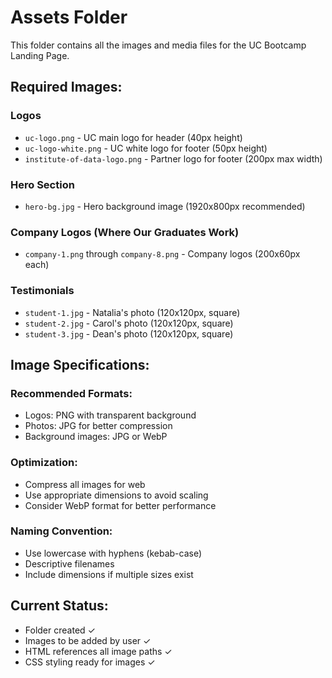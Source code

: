 # Assets Folder

This folder contains all the images and media files for the UC Bootcamp Landing Page.

## Required Images:

### Logos
- `uc-logo.png` - UC main logo for header (40px height)
- `uc-logo-white.png` - UC white logo for footer (50px height)
- `institute-of-data-logo.png` - Partner logo for footer (200px max width)

### Hero Section
- `hero-bg.jpg` - Hero background image (1920x800px recommended)

### Company Logos (Where Our Graduates Work)
- `company-1.png` through `company-8.png` - Company logos (200x60px each)

### Testimonials
- `student-1.jpg` - Natalia's photo (120x120px, square)
- `student-2.jpg` - Carol's photo (120x120px, square)
- `student-3.jpg` - Dean's photo (120x120px, square)

## Image Specifications:

### Recommended Formats:
- Logos: PNG with transparent background
- Photos: JPG for better compression
- Background images: JPG or WebP

### Optimization:
- Compress all images for web
- Use appropriate dimensions to avoid scaling
- Consider WebP format for better performance

### Naming Convention:
- Use lowercase with hyphens (kebab-case)
- Descriptive filenames
- Include dimensions if multiple sizes exist

## Current Status:
- Folder created ✓
- Images to be added by user ✓
- HTML references all image paths ✓
- CSS styling ready for images ✓